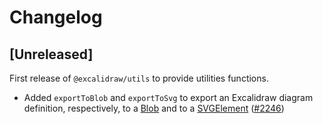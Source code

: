 # Changelog

## [Unreleased]

First release of `@excalidraw/utils` to provide utilities functions.

- Added `exportToBlob` and `exportToSvg` to export an Excalidraw diagram definition, respectively, to a [Blob](https://developer.mozilla.org/en-US/docs/Web/API/Blob) and to a [SVGElement](https://developer.mozilla.org/en-US/docs/Web/API/SVGElement) ([#2246](https://github.com/excalidraw/excalidraw/pull/2246))
